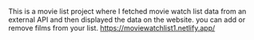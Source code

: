 This is a movie list project where I fetched movie watch list data from an external API and then displayed the data on the website. you can add or remove films from your list.                                                                                                                                                                                       https://moviewatchlist1.netlify.app/      
 
